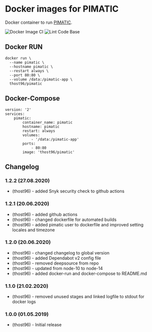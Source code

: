 # Docker images for PIMATIC
Docker container to run [PIMATIC](https://pimatic.org).

![Docker Image CI](https://github.com/thost96/docker-pimatic/workflows/Docker%20Image%20CI/badge.svg)
![Lint Code Base](https://github.com/thost96/docker-pimatic/workflows/Lint%20Code%20Base/badge.svg)

## Docker RUN

    docker run \
      --name pimatic \
      --hostname pimatic \
      --restart always \  
      --port 80:80 \
      --volume /data:/pimatic-app \
      thost96/pimatic
      
## Docker-Compose
    
    version: '2'
    services:
        pimatic:
            container_name: pimatic
            hostname: pimatic        
            restart: always
            volumes:
                - '/data:/pimatic-app'
            ports:
                - 80:80
            image: 'thost96/pimatic'


## Changelog

### 1.2.2 (27.08.2020)
* (thost96) - added Snyk security check to github actions

### 1.2.1 (20.06.2020)
* (thost96) - added github actions
* (thost96) - changed dockerfile for automated builds
* (thost96) - added pimatic user to dockerfile and improved setting locales and timezone

### 1.2.0 (20.06.2020)
* (thost96) - changed changelog to global version
* (thost96) - added Dependabot v2 config file
* (thost96) - removed deepsource from repo
* (thost96) - updated from node-10 to node-14
* (thost96) - added docker-run and docker-compose to README.md

### 1.1.0 (21.02.2020)
* (thost96) - removed unused stages and linked logfile to stdout for docker logs

### 1.0.0 (01.05.2019)
* (thost96) - Initial release

